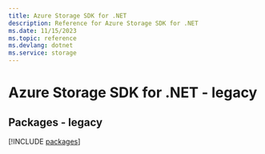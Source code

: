 ```yaml
---
title: Azure Storage SDK for .NET
description: Reference for Azure Storage SDK for .NET
ms.date: 11/15/2023
ms.topic: reference
ms.devlang: dotnet
ms.service: storage
---
```

# Azure Storage SDK for .NET - legacy
## Packages - legacy
[!INCLUDE [packages](storage-index.md)]